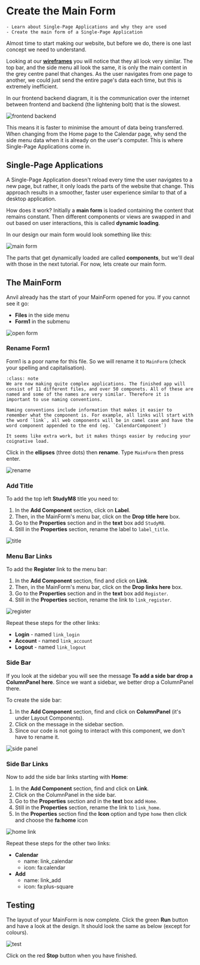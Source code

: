 # Create the Main Form

```{topic} In this tutorial you will:
- Learn about Single-Page Applications and why they are used
- Create the main form of a Single-Page Application
```

Almost time to start making our website, but before we do, there is one last concept we need to understand.

Looking at our **[wireframes](./03_studyM8_design.md)** you will notice that they all look very similar. The top bar, and the side menu all look the same, it is only the main content in the grey centre panel that changes. As the user navigates from one page to another, we could just send the entire page's data each time, but this is extremely inefficient.

In our frontend backend diagram, it is the communication over the internet between frontend and backend (the lightening bolt) that is the slowest.

![frontend backend](./assets/img/02/frontend_backend.png)

This means it is faster to minimise the amount of data being transferred. When changing from the Home page to the Calendar page, why send the side menu data when it is already on the user's computer. This is where Single-Page Applications come in.

## Single-Page Applications

A Single-Page Application doesn't reload every time the user navigates to a new page, but rather, it only loads the parts of the website that change. This approach results in a smoother, faster user experience similar to that of a desktop application.

How does it work? Initially a **main form** is loaded containing the content that remains constant. Then  different components or views are swapped in and out based on user interactions, this is called **dynamic loading**.

In our design our main form would look something like this:

![main form](./assets/img/06/main_form.png)

The parts that get dynamically loaded are called **components**, but we'll deal with those in the next tutorial. For now, lets create our main form.

## The MainForm

Anvil already has the start of your MainForm opened for you. If you cannot see it go:

- **Files** in the side menu
- **Form1** in the submenu

![open form](./assets/img/06/open_form.png)

### Rename Form1

Form1 is a poor name for this file. So we will rename it to `MainForm` (check your spelling and capitalisation).

```{admonition} Naming Conventions
:class: note
We are now making quite complex applications. The finished app will consist of 11 different files, and over 50 componets. All of these are named and some of the names are very similar. Therefore it is important to use naming conventions.

Naming conventions include information that makes it easier to remember what the component is. For example, all links will start with the word `link`, all web components will be in camel case and have the word component appended to the end (eg. `CalendarComponent`)

It seems like extra work, but it makes things easier by reducing your coignative load.
```

Click in the **ellipses** (three dots) then **rename**. Type `MainForm` then press enter.

![rename](./assets/img/06/rename.png)

### Add Title

To add the top left **StudyM8** title you need to:

1. In the **Add Component** section, click on **Label**.
2. Then, in the MainForm's menu bar, click on the **Drop title here** box.
3. Go to the **Properties** section and in the **text** box add `StudyM8`.
4. Still in the **Properties** section, rename the label to `label_title`.

![title](./assets/img/06/title.gif)

### Menu Bar Links

To add the **Register** link to the menu bar:

1. In the **Add Component** section, find and click on **Link**.
2. Then, in the MainForm's menu bar, click on the **Drop links here** box.
3. Go to the **Properties** section and in the **text** box add `Register`.
4. Still in the **Properties** section, rename the link to `link_register`.

![register](./assets/img/06/register_link.gif)

Repeat these steps for the other links:

- **Login** - named `link_login`
- **Account** - named `link_account`
- **Logout** - named `link_logout`

### Side Bar

If you look at the sidebar you will see the message **To add a side bar drop a ColumnPanel here**. Since we want a sidebar, we better drop a ColumnPanel there.

To create the side bar:

1. In the **Add Component** section, find and click on **ColumnPanel** (it's under Layout Components).
2. Click on the message in the sidebar section.
3. Since our code is not going to interact with this component, we don't have to rename it.

![side panel](./assets/img/06/side_panel.gif)

### Side Bar Links

Now to add the side bar links starting with **Home**:

1. In the **Add Component** section, find and click on **Link**.
2. Click on the ColumnPanel in the side bar.
3. Go to the **Properties** section and in the **text** box add `Home`.
4. Still in the **Properties** section, rename the link to `link_home`.
5. In the **Properties** section find the **Icon** option and type `home` then click and choose the **fa:home** icon

![home link](./assets/img/06/home_link.gif)

Repeat these steps for the other two links:

- **Calendar**
  - name: link_calendar
  - icon: fa:calendar
- **Add**
  - name: link_add
  - icon: fa:plus-square

## Testing

The layout of your MainForm is now complete. Click the green **Run** button and have a look at the design. It should look the same as below (except for colours).

![test](./assets/img/06/test.png)

Click on the red **Stop** button when you have finished.